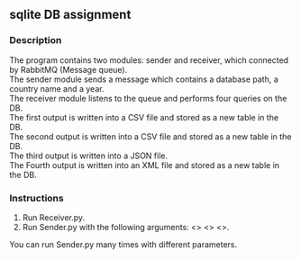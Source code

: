 ## sqlite DB assignment
### Description 
The program contains two modules: sender and receiver, which connected by RabbitMQ (Message queue).  
The sender module sends a message which contains a database path, a country name and a year.  
The receiver module listens to the queue and performs four queries on the DB.  
The first output is written into a CSV file and stored as a new table in the DB.  
The second output is written into a CSV file and stored as a new table in the DB.  
The third output is written into a JSON file.  
The Fourth output is written into an XML file and stored as a new table in the DB.  

### Instructions  
1. Run Receiver.py.  
2. Run Sender.py with the following arguments: <<DB-PATH>> <<COUNTRY>> <<YEAR>>.  

You can run Sender.py many times with different parameters.  

